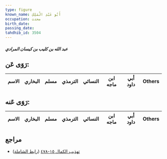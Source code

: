```yaml
---
type: figure
known_name: أَبُو عَبْدِ الْمَلِكِ
occupation: محدث
birth_date:
passing_date:
tahdhib_id: 3504
---
```

##### عبد الله بن كليب بن كيسان المرادي

## رَوَى عَن:
| الاسم | البخاري | مسلم | الترمذي | النسائي | ابن ماجه | أبي داود | Others |
| ----- | ------- | ---- | ------- | ------- | -------- | -------- | ------ |
## رَوَى عَنه:
| الاسم | البخاري | مسلم | الترمذي | النسائي | ابن ماجه | أبي داود | Others |
| ----- | ------- | ---- | ------- | ------- | -------- | -------- | ------ |
## مراجع
- [تهذيب الكمال ١٥-٤٧٨](obsidian://open?vault=Tahdhib-al-Kamal&file=Figures/٣٥٠٤-عبد%20الله%20بن%20كليب%20بن%20كيسان%20المرادي) ([رابط الشاملة](https://shamela.ws/book/3722/7962))